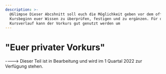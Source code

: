 ```yaml
---
description: >-
  @Glimpse Dieser Abcshnitt soll euch die Möglichkeit geben vor dem offiziellen
  Kursbeginn euer Wissen zu überprüfen, festigen und zu ergänzen. Für den
  Kursverlauf kann der Vorkurs gut genutzt werden um
---
```


# "Euer privater Vorkurs"

\----> Dieser Teil ist in Bearbeitung und wird im 1 Quartal 2022 zur Verfügung stehen.
